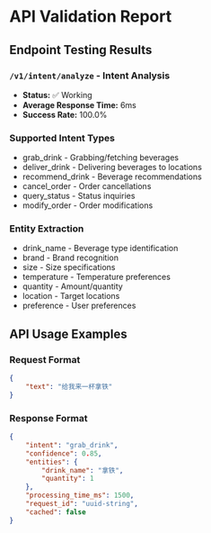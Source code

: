 # API Validation Report

## Endpoint Testing Results

### `/v1/intent/analyze` - Intent Analysis
- **Status:** ✅ Working
- **Average Response Time:** 6ms
- **Success Rate:** 100.0%

### Supported Intent Types
- grab_drink - Grabbing/fetching beverages
- deliver_drink - Delivering beverages to locations
- recommend_drink - Beverage recommendations
- cancel_order - Order cancellations
- query_status - Status inquiries
- modify_order - Order modifications

### Entity Extraction
- drink_name - Beverage type identification
- brand - Brand recognition
- size - Size specifications
- temperature - Temperature preferences
- quantity - Amount/quantity
- location - Target locations
- preference - User preferences

## API Usage Examples

### Request Format
```json
{
    "text": "给我来一杯拿铁"
}
```

### Response Format
```json
{
    "intent": "grab_drink",
    "confidence": 0.85,
    "entities": {
        "drink_name": "拿铁",
        "quantity": 1
    },
    "processing_time_ms": 1500,
    "request_id": "uuid-string",
    "cached": false
}
```
